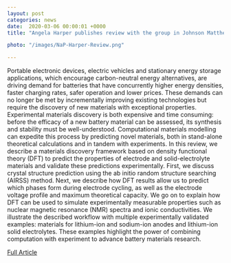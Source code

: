 ```yaml
---                                                                                                                                                                                      
layout: post                                                                                                                                                                             
categories: news                                                                                                                                                                 
date:  2020-03-06 00:00:01 +0000                                                                                                                                                        
title: "Angela Harper publishes review with the group in Johnson Matthey Technology Review"

photo: "/images/NaP-Harper-Review.png"

---            
```


Portable electronic devices, electric vehicles and stationary energy storage applications, which encourage carbon-neutral energy alternatives, are driving demand for batteries that have concurrently higher energy densities, faster charging rates, safer operation and lower prices. These demands can no longer be met by incrementally improving existing technologies but require the discovery of new materials with exceptional properties. Experimental materials discovery is both expensive and time consuming: before the efficacy of a new battery material can be assessed, its synthesis and stability must be well-understood. Computational materials modelling can expedite this process by predicting novel materials, both in stand-alone theoretical calculations and in tandem with experiments. In this review, we describe a materials discovery framework based on density functional theory (DFT) to predict the properties of electrode and solid-electrolyte materials and validate these predictions experimentally. First, we discuss crystal structure prediction using the ab initio random structure searching (AIRSS) method. Next, we describe how DFT results allow us to predict which phases form during electrode cycling, as well as the electrode voltage profile and maximum theoretical capacity. We go on to explain how DFT can be used to simulate experimentally measurable properties such as nuclear magnetic resonance (NMR) spectra and ionic conductivities. We illustrate the described workflow with multiple experimentally validated examples: materials for lithium-ion and sodium-ion anodes and lithium-ion solid electrolytes. These examples highlight the power of combining computation with experiment to advance battery materials research.

[Full Article](https://doi.org/10.1595/205651320X15742491027978)

